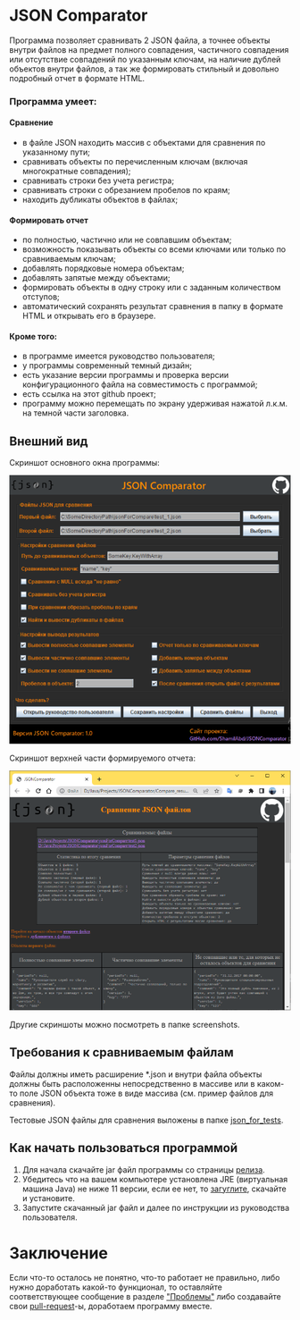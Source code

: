# JSON Comparator
Программа позволяет сравнивать 2 JSON файла, а точнее объекты внутри файлов на предмет полного совпадения, частичного совпадения или отсутствие совпадений по указанным ключам, на наличие дублей объектов внутри файлов, а так же формировать стильный и довольно подробный отчет в формате HTML.

### Программа умеет:
#### Сравнение
- в файле JSON находить массив с объектами для сравнения по указанному пути;
- сравнивать объекты по перечисленным ключам (включая многократные совпадения);
- сравнивать строки без учета регистра;
- сравнивать строки с обрезанием пробелов по краям;
- находить дубликаты объектов в файлах;
#### Формировать отчет 
- по полностью, частично или не совпавшим объектам;
- возможность показывать объекты со всеми ключами или только по сравниваемым ключам;
- добавлять порядковые номера объектам;
- добавлять запятые между объектами;
- формировать объекты в одну строку или с заданным количеством отступов;
- автоматический сохранять результат сравнения в папку в формате HTML и открывать его в браузере.
#### Кроме того:
- в программе имеется руководство пользователя;
- у программы современный темный дизайн;
- есть указание версии программы и проверка версии конфигурационного файла на совместимость с программой;
- есть ссылка на этот github проект;
- программу можно перемещать по экрану удерживая нажатой л.к.м. на темной части заголовка.
## Внешний вид
Скриншот основного окна программы:

![Основное окно программы](https://github.com/ShamilAbd/JSONComparator/blob/main/screenshots/main_window.PNG)

Скриншот верхней части формируемого отчета:

![Начало отчета](https://github.com/ShamilAbd/JSONComparator/blob/main/screenshots/result_page_1.PNG)

Другие скриншоты можно посмотреть в папке screenshots.

## Требования к сравниваемым файлам
Файлы должны иметь расширение *.json и внутри файла объекты должны быть расположенны непосредственно в массиве или в каком-то поле JSON объекта тоже в виде массива (см. пример файлов для сравнения).

Тестовые JSON файлы для сравнения выложены в папке [json_for_tests](https://github.com/ShamilAbd/JSONComparator/tree/main/json_for_tests).

## Как начать пользоваться программой
1) Для начала скачайте jar файл программы со страницы [релиза](https://github.com/ShamilAbd/JSONComparator/releases).
2) Убедитесь что на вашем компьютере установлена JRE (виртуальная машина Java) не ниже 11 версии, если ее нет, то [загуглите](https://www.oracle.com/java/technologies/javase/jdk11-archive-downloads.html), скачайте и установите.
3) Запустите скачанный jar файл и далее по инструкции из руководства пользователя.

# Заключение
Если что-то осталось не понятно, что-то работает не правильно, либо нужно доработать какой-то функционал, то оставляйте соответствующее сообщение в разделе ["Проблемы"](https://github.com/ShamilAbd/JSONComparator/issues) либо создавайте свои [pull-request](https://github.com/ShamilAbd/JSONComparator/pulls)-ы, доработаем программу вместе.

